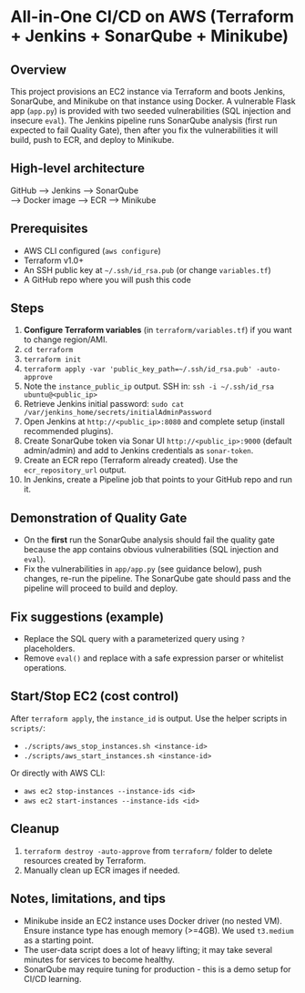 # All-in-One CI/CD on AWS (Terraform + Jenkins + SonarQube + Minikube)

## Overview
This project provisions an EC2 instance via Terraform and boots Jenkins, SonarQube, and Minikube on that instance using Docker. A vulnerable Flask app (`app.py`) is provided with two seeded vulnerabilities (SQL injection and insecure `eval`). The Jenkins pipeline runs SonarQube analysis (first run expected to fail Quality Gate), then after you fix the vulnerabilities it will build, push to ECR, and deploy to Minikube.

## High-level architecture

GitHub --> Jenkins --> SonarQube
                     \
                      --> Docker image --> ECR --> Minikube

## Prerequisites
- AWS CLI configured (`aws configure`)
- Terraform v1.0+
- An SSH public key at `~/.ssh/id_rsa.pub` (or change `variables.tf`)
- A GitHub repo where you will push this code

## Steps
1. **Configure Terraform variables** (in `terraform/variables.tf`) if you want to change region/AMI.
2. `cd terraform`
3. `terraform init`
4. `terraform apply -var 'public_key_path=~/.ssh/id_rsa.pub' -auto-approve`
5. Note the `instance_public_ip` output. SSH in:
   `ssh -i ~/.ssh/id_rsa ubuntu@<public_ip>`
6. Retrieve Jenkins initial password:
   `sudo cat /var/jenkins_home/secrets/initialAdminPassword`
7. Open Jenkins at `http://<public_ip>:8080` and complete setup (install recommended plugins).
8. Create SonarQube token via Sonar UI `http://<public_ip>:9000` (default admin/admin) and add to Jenkins credentials as `sonar-token`.
9. Create an ECR repo (Terraform already created). Use the `ecr_repository_url` output.
10. In Jenkins, create a Pipeline job that points to your GitHub repo and run it.

## Demonstration of Quality Gate
- On the **first** run the SonarQube analysis should fail the quality gate because the app contains obvious vulnerabilities (SQL injection and `eval`).
- Fix the vulnerabilities in `app/app.py` (see guidance below), push changes, re-run the pipeline. The SonarQube gate should pass and the pipeline will proceed to build and deploy.

## Fix suggestions (example)
- Replace the SQL query with a parameterized query using `?` placeholders.
- Remove `eval()` and replace with a safe expression parser or whitelist operations.

## Start/Stop EC2 (cost control)
After `terraform apply`, the `instance_id` is output. Use the helper scripts in `scripts/`:
- `./scripts/aws_stop_instances.sh <instance-id>`
- `./scripts/aws_start_instances.sh <instance-id>`

Or directly with AWS CLI:
- `aws ec2 stop-instances --instance-ids <id>`
- `aws ec2 start-instances --instance-ids <id>`

## Cleanup
1. `terraform destroy -auto-approve` from `terraform/` folder to delete resources created by Terraform.
2. Manually clean up ECR images if needed.

## Notes, limitations, and tips
- Minikube inside an EC2 instance uses Docker driver (no nested VM). Ensure instance type has enough memory (>=4GB). We used `t3.medium` as a starting point.
- The user-data script does a lot of heavy lifting; it may take several minutes for services to become healthy.
- SonarQube may require tuning for production - this is a demo setup for CI/CD learning.
